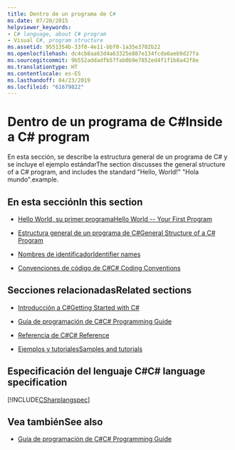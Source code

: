 ```yaml
---
title: Dentro de un programa de C#
ms.date: 07/20/2015
helpviewer_keywords:
- C# language, about C# program
- Visual C#, program structure
ms.assetid: 9551354b-33f0-4e11-bbf0-1a35e3702b22
ms.openlocfilehash: dc4cb8aa63d4a63325e887e134fcda6aeb9d27fa
ms.sourcegitcommit: 9b552addadfb57fab0b9e7852ed4f1f1b8a42f8e
ms.translationtype: HT
ms.contentlocale: es-ES
ms.lasthandoff: 04/23/2019
ms.locfileid: "61679822"
---
```

# <a name="inside-a-c-program"></a><span data-ttu-id="eb704-102">Dentro de un programa de C#</span><span class="sxs-lookup"><span data-stu-id="eb704-102">Inside a C# program</span></span>

<span data-ttu-id="eb704-103">En esta sección, se describe la estructura general de un programa de C# y se incluye el ejemplo estándar</span><span class="sxs-lookup"><span data-stu-id="eb704-103">The section discusses the general structure of a C# program, and includes the standard "Hello, World!"</span></span> <span data-ttu-id="eb704-104">"Hola mundo".</span><span class="sxs-lookup"><span data-stu-id="eb704-104">example.</span></span>

## <a name="in-this-section"></a><span data-ttu-id="eb704-105">En esta sección</span><span class="sxs-lookup"><span data-stu-id="eb704-105">In this section</span></span>

- [<span data-ttu-id="eb704-106">Hello World, su primer programa</span><span class="sxs-lookup"><span data-stu-id="eb704-106">Hello World -- Your First Program</span></span>](hello-world-your-first-program.md)

- [<span data-ttu-id="eb704-107">Estructura general de un programa de C#</span><span class="sxs-lookup"><span data-stu-id="eb704-107">General Structure of a C# Program</span></span>](general-structure-of-a-csharp-program.md)

- [<span data-ttu-id="eb704-108">Nombres de identificador</span><span class="sxs-lookup"><span data-stu-id="eb704-108">Identifier names</span></span>](identifier-names.md)

- [<span data-ttu-id="eb704-109">Convenciones de código de C#</span><span class="sxs-lookup"><span data-stu-id="eb704-109">C# Coding Conventions</span></span>](coding-conventions.md)

## <a name="related-sections"></a><span data-ttu-id="eb704-110">Secciones relacionadas</span><span class="sxs-lookup"><span data-stu-id="eb704-110">Related sections</span></span>

- [<span data-ttu-id="eb704-111">Introducción a C#</span><span class="sxs-lookup"><span data-stu-id="eb704-111">Getting Started with C#</span></span>](../../getting-started/index.md)

- [<span data-ttu-id="eb704-112">Guía de programación de C#</span><span class="sxs-lookup"><span data-stu-id="eb704-112">C# Programming Guide</span></span>](../../programming-guide/index.md)

- [<span data-ttu-id="eb704-113">Referencia de C#</span><span class="sxs-lookup"><span data-stu-id="eb704-113">C# Reference</span></span>](../../language-reference/index.md)

- [<span data-ttu-id="eb704-114">Ejemplos y tutoriales</span><span class="sxs-lookup"><span data-stu-id="eb704-114">Samples and tutorials</span></span>](../../../samples-and-tutorials/index.md)

## <a name="c-language-specification"></a><span data-ttu-id="eb704-115">Especificación del lenguaje C#</span><span class="sxs-lookup"><span data-stu-id="eb704-115">C# language specification</span></span>

[!INCLUDE[CSharplangspec](~/includes/csharplangspec-md.md)]

## <a name="see-also"></a><span data-ttu-id="eb704-116">Vea también</span><span class="sxs-lookup"><span data-stu-id="eb704-116">See also</span></span>

- [<span data-ttu-id="eb704-117">Guía de programación de C#</span><span class="sxs-lookup"><span data-stu-id="eb704-117">C# Programming Guide</span></span>](../../programming-guide/index.md)